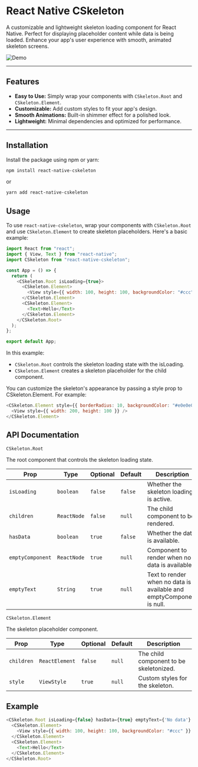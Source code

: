 # React Native CSkeleton

A customizable and lightweight skeleton loading component for React Native. Perfect for displaying placeholder content while data is being loaded. Enhance your app's user experience with smooth, animated skeleton screens.

![Demo](https://media.giphy.com/media/your-demo-gif-url.gif) <!-- Add a demo GIF if possible -->

---

## Features

- **Easy to Use:** Simply wrap your components with `CSkeleton.Root` and `CSkeleton.Element`.
- **Customizable:** Add custom styles to fit your app's design.
- **Smooth Animations:** Built-in shimmer effect for a polished look.
- **Lightweight:** Minimal dependencies and optimized for performance.

---

## Installation

Install the package using npm or yarn:

```bash
npm install react-native-cskeleton
```

or

```bash
yarn add react-native-cskeleton
```

## Usage

To use `react-native-cskeleton`, wrap your components with `CSkeleton.Root` and use `CSkeleton.Element` to create skeleton placeholders. Here's a basic example:

```javascript
import React from "react";
import { View, Text } from "react-native";
import CSkeleton from "react-native-cskeleton";

const App = () => {
  return (
    <CSkeleton.Root isLoading={true}>
      <CSkeleton.Element>
        <View style={{ width: 100, height: 100, backgroundColor: "#ccc" }} />
      </CSkeleton.Element>
      <CSkeleton.Element>
        <Text>Hello</Text>
      </CSkeleton.Element>
    </CSkeleton.Root>
  );
};

export default App;
```

In this example:

- `CSkeleton.Root` controls the skeleton loading state with the isLoading.
- `CSkeleton.Element` creates a skeleton placeholder for the child component.

You can customize the skeleton's appearance by passing a style prop to CSkeleton.Element. For example:

```javascript
<CSkeleton.Element style={{ borderRadius: 10, backgroundColor: "#e0e0e0" }}>
  <View style={{ width: 200, height: 100 }} />
</CSkeleton.Element>
```

## API Documentation

`CSkeleton.Root`

The root component that controls the skeleton loading state.

| Prop             | Type        | Optional | Default | Description                                                          |
| ---------------- | ----------- | -------- | ------- | -------------------------------------------------------------------- |
| `isLoading`      | `boolean`   | `false`  | `false` | Whether the skeleton loading is active.                              |
| `children`       | `ReactNode` | `false`  | `null`  | The child component to be rendered.                                  |
| `hasData`        | `boolean`   | `true`   | `false` | Whether the data is available.                                       |
| `emptyComponent` | `ReactNode` | `true`   | `null`  | Component to render when no data is available.                       |
| `emptyText`      | `String`    | `true`   | `null`  | Text to render when no data is available and emptyComponent is null. |

`CSkeleton.Element`

The skeleton placeholder component.

| Prop       | Type           | Optional | Default | Description                             |
| ---------- | -------------- | -------- | ------- | --------------------------------------- |
| `children` | `ReactElement` | `false`  | `null`  | The child component to be skeletonized. |
| `style`    | `ViewStyle`    | `true`   | `null`  | Custom styles for the skeleton.         |

## Example

```javascript
<CSkeleton.Root isLoading={false} hasData={true} emptyText={'No data'} emptyComponent={<YourEmptyComponent />}>
  <CSkeleton.Element>
    <View style={{ width: 100, height: 100, backgroundColor: "#ccc" }} />
  </CSkeleton.Element>
  <CSkeleton.Element>
    <Text>Hello</Text>
  </CSkeleton.Element>
</CSkeleton.Root>
```
